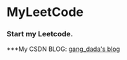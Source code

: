 # MyLeetCode
### Start my Leetcode.

***My CSDN BLOG: [gang_dada's blog](https://blog.csdn.net/gang_dada)
